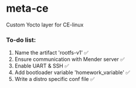 # meta-ce

Custom Yocto layer for CE-linux 

### To-do list: 
1. Name the artifact 'rootfs-v1' ✅
2. Ensure communication with Mender server ✅
3. Enable UART & SSH ✅
4. Add bootloader variable 'homework_variable' ✅
5. Write a distro specific conf file ✅
